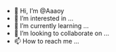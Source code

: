 - 👋 Hi, I’m @Aaaoy
- 👀 I’m interested in ...
- 🌱 I’m currently learning ...
- 💞️ I’m looking to collaborate on ...
- 📫 How to reach me ...

<!---
Aaaoy/Aaaoy is a ✨ special ✨ repository because its `README.md` (this file) appears on your GitHub profile.
You can click the Preview link to take a look at your changes.
--->
